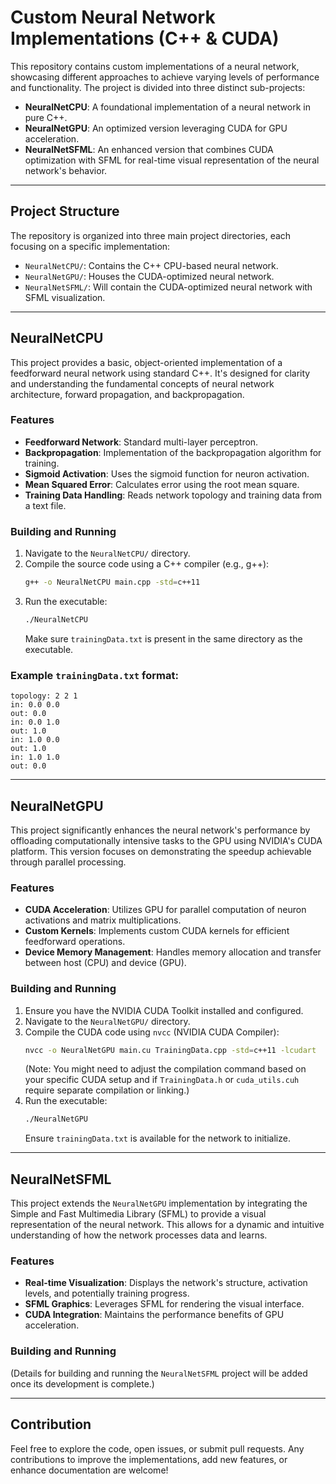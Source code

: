 # Custom Neural Network Implementations (C++ & CUDA)

This repository contains custom implementations of a neural network, showcasing different approaches to achieve varying levels of performance and functionality. The project is divided into three distinct sub-projects:

* **NeuralNetCPU**: A foundational implementation of a neural network in pure C++.
* **NeuralNetGPU**: An optimized version leveraging CUDA for GPU acceleration.
* **NeuralNetSFML**: An enhanced version that combines CUDA optimization with SFML for real-time visual representation of the neural network's behavior.

---

## Project Structure

The repository is organized into three main project directories, each focusing on a specific implementation:

* `NeuralNetCPU/`: Contains the C++ CPU-based neural network.
* `NeuralNetGPU/`: Houses the CUDA-optimized neural network.
* `NeuralNetSFML/`: Will contain the CUDA-optimized neural network with SFML visualization.

---

## NeuralNetCPU

This project provides a basic, object-oriented implementation of a feedforward neural network using standard C++. It's designed for clarity and understanding the fundamental concepts of neural network architecture, forward propagation, and backpropagation.

### Features

* **Feedforward Network**: Standard multi-layer perceptron.
* **Backpropagation**: Implementation of the backpropagation algorithm for training.
* **Sigmoid Activation**: Uses the sigmoid function for neuron activation.
* **Mean Squared Error**: Calculates error using the root mean square.
* **Training Data Handling**: Reads network topology and training data from a text file.

### Building and Running

1.  Navigate to the `NeuralNetCPU/` directory.
2.  Compile the source code using a C++ compiler (e.g., g++):
    ```bash
    g++ -o NeuralNetCPU main.cpp -std=c++11
    ```
3.  Run the executable:
    ```bash
    ./NeuralNetCPU
    ```
    Make sure `trainingData.txt` is present in the same directory as the executable.

### Example `trainingData.txt` format:

```
topology: 2 2 1
in: 0.0 0.0
out: 0.0
in: 0.0 1.0
out: 1.0
in: 1.0 0.0
out: 1.0
in: 1.0 1.0
out: 0.0
```

---

## NeuralNetGPU

This project significantly enhances the neural network's performance by offloading computationally intensive tasks to the GPU using NVIDIA's CUDA platform. This version focuses on demonstrating the speedup achievable through parallel processing.

### Features

* **CUDA Acceleration**: Utilizes GPU for parallel computation of neuron activations and matrix multiplications.
* **Custom Kernels**: Implements custom CUDA kernels for efficient feedforward operations.
* **Device Memory Management**: Handles memory allocation and transfer between host (CPU) and device (GPU).

### Building and Running

1.  Ensure you have the NVIDIA CUDA Toolkit installed and configured.
2.  Navigate to the `NeuralNetGPU/` directory.
3.  Compile the CUDA code using `nvcc` (NVIDIA CUDA Compiler):
    ```bash
    nvcc -o NeuralNetGPU main.cu TrainingData.cpp -std=c++11 -lcudart
    ```
    (Note: You might need to adjust the compilation command based on your specific CUDA setup and if `TrainingData.h` or `cuda_utils.cuh` require separate compilation or linking.)
4.  Run the executable:
    ```bash
    ./NeuralNetGPU
    ```
    Ensure `trainingData.txt` is available for the network to initialize.

---

## NeuralNetSFML

This project extends the `NeuralNetGPU` implementation by integrating the Simple and Fast Multimedia Library (SFML) to provide a visual representation of the neural network. This allows for a dynamic and intuitive understanding of how the network processes data and learns.

### Features

* **Real-time Visualization**: Displays the network's structure, activation levels, and potentially training progress.
* **SFML Graphics**: Leverages SFML for rendering the visual interface.
* **CUDA Integration**: Maintains the performance benefits of GPU acceleration.

### Building and Running

(Details for building and running the `NeuralNetSFML` project will be added once its development is complete.)

---

## Contribution

Feel free to explore the code, open issues, or submit pull requests. Any contributions to improve the implementations, add new features, or enhance documentation are welcome!



